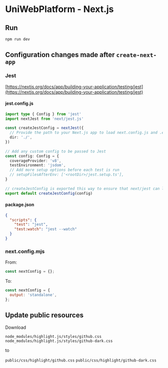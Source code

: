 # UniWebPlatform - Next.js

## Run

```bash
npm run dev
```

## Configuration changes made after `create-next-app`

### Jest

[https://nextjs.org/docs/app/building-your-application/testing/jest](https://nextjs.org/docs/app/building-your-application/testing/jest)

#### jest.config.js

```ts
import type { Config } from 'jest'
import nextJest from 'next/jest.js'
 
const createJestConfig = nextJest({
  // Provide the path to your Next.js app to load next.config.js and .env files in your test environment
  dir: './',
})
 
// Add any custom config to be passed to Jest
const config: Config = {
  coverageProvider: 'v8',
  testEnvironment: 'jsdom',
  // Add more setup options before each test is run
  // setupFilesAfterEnv: ['<rootDir>/jest.setup.ts'],
}
 
// createJestConfig is exported this way to ensure that next/jest can load the Next.js config which is async
export default createJestConfig(config)
```

#### package.json

```json
{
  "scripts": {
    "test": "jest",
    "test:watch": "jest --watch"
  }
}
```

### next.config.mjs

From:

```js
const nextConfig = {};
```

To:

```js
const nextConfig = {
  output: 'standalone',
};
```

## Update public resources

Download

`node_modules/highlight.js/styles/github.css`
`node_modules/highlight.js/styles/github-dark.css`

to

`public/css/highlight/github.css`
`public/css/highlight/github-dark.css`
